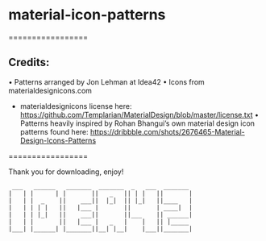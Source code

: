 # material-icon-patterns

=================

## Credits:

• Patterns arranged by Jon Lehman at Idea42
• Icons from materialdesignicons.com
  - materialdesignicons license here: https://github.com/Templarian/MaterialDesign/blob/master/license.txt
• Patterns heavily inspired by Rohan Bhangui’s own material design icon patterns found here: https://dribbble.com/shots/2676465-Material-Design-Icons-Patterns

=================



Thank you for downloading, enjoy!

```
 ___   ______   _______  _______  _   ___  _______ 
|   | |      | |       ||   _   || | |   ||       |
|   | |  _    ||    ___||  |_|  || |_|   ||____   |
|   | | | |   ||   |___ |       ||       | ____|  |
|   | | |_|   ||    ___||       ||___    || ______|
|   | |       ||   |___ |   _   |    |   || |_____ 
|___| |______| |_______||__| |__|    |___||_______|

```
